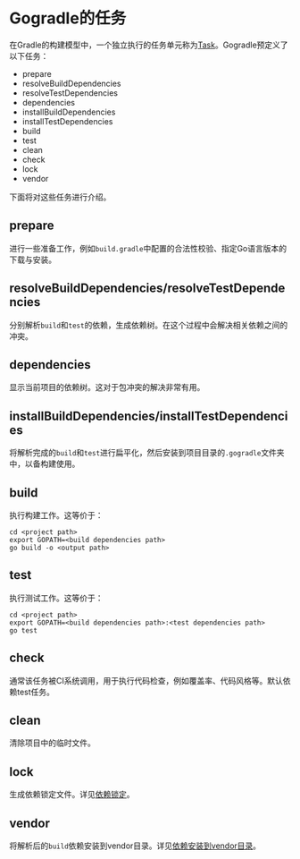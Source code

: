 # Gogradle的任务

在Gradle的构建模型中，一个独立执行的任务单元称为[Task](https://docs.gradle.org/current/userguide/more_about_tasks.html)。Gogradle预定义了以下任务：

- prepare
- resolveBuildDependencies
- resolveTestDependencies
- dependencies
- installBuildDependencies
- installTestDependencies
- build
- test
- clean
- check
- lock
- vendor

下面将对这些任务进行介绍。

## prepare

进行一些准备工作，例如`build.gradle`中配置的合法性校验、指定Go语言版本的下载与安装。

## resolveBuildDependencies/resolveTestDependencies

分别解析`build`和`test`的依赖，生成依赖树。在这个过程中会解决相关依赖之间的冲突。

## dependencies

显示当前项目的依赖树。这对于包冲突的解决非常有用。

## installBuildDependencies/installTestDependencies

将解析完成的`build`和`test`进行扁平化，然后安装到项目目录的`.gogradle`文件夹中，以备构建使用。

## build

执行构建工作。这等价于：

```
cd <project path>
export GOPATH=<build dependencies path>
go build -o <output path> 
```

## test

执行测试工作。这等价于：

```
cd <project path>
export GOPATH=<build dependencies path>:<test dependencies path>
go test
```

## check

通常该任务被CI系统调用，用于执行代码检查，例如覆盖率、代码风格等。默认依赖test任务。

## clean

清除项目中的临时文件。

## lock

生成依赖锁定文件。详见[依赖锁定](./getting-started-cn.md#依赖锁定)。

## vendor

将解析后的`build`依赖安装到vendor目录。详见[依赖安装到vendor目录](./dependency-management-cn.md#依赖安装到vendor目录)。


